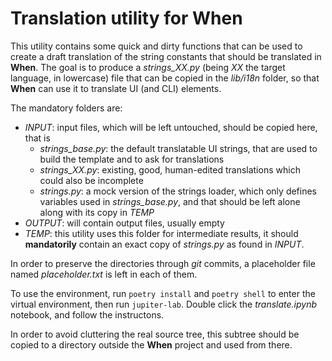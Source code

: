# Translation utility for When

This utility contains some quick and dirty functions that can be used to create a draft translation of the string constants that should be translated in **When**. The goal is to produce a _strings_XX.py_ (being _XX_ the target language, in lowercase) file that can be copied in the _lib/i18n_ folder, so that **When** can use it to translate UI (and CLI) elements.

The mandatory folders are:

* _INPUT_: input files, which will be left untouched, should be copied here, that is
  * _strings_base.py_: the default translatable UI strings, that are used to build the template and to ask for translations
  * _strings_XX.py_: existing, good, human-edited translations which could also be incomplete
  * _strings.py_: a mock version of the strings loader, which only defines variables used in _strings_base.py_, and that should be left alone along with its copy in _TEMP_
* _OUTPUT_: will contain output files, usually empty
* _TEMP_: this utility uses this folder for intermediate results, it should **mandatorily** contain an exact copy of _strings.py_ as found in _INPUT_.

In order to preserve the directories through _git_ commits, a placeholder file named _placeholder.txt_ is left in each of them.

To use the environment, run `poetry install` and `poetry shell` to enter the virtual environment, then run `jupiter-lab`. Double click the _translate.ipynb_ notebook, and follow the instructons.

In order to avoid cluttering the real source tree, this subtree should be copied to a directory outside the **When** project and used from there.
